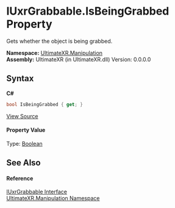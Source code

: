 # IUxrGrabbable.IsBeingGrabbed Property 
 

Gets whether the object is being grabbed.

**Namespace:**&nbsp;<a href="N_UltimateXR_Manipulation">UltimateXR.Manipulation</a><br />**Assembly:**&nbsp;UltimateXR (in UltimateXR.dll) Version: 0.0.0.0

## Syntax

**C#**<br />
``` C#
bool IsBeingGrabbed { get; }
```

<a href="UltimateXR/Scripts/Manipulation/IUxrGrabbable.cs" rel="noopener noreferrer" title="View the source code">View Source</a><br />

#### Property Value
Type: <a href="https://docs.microsoft.com/dotnet/api/system.boolean" target="_blank" rel="noopener noreferrer">Boolean</a>

## See Also


#### Reference
<a href="T_UltimateXR_Manipulation_IUxrGrabbable">IUxrGrabbable Interface</a><br /><a href="N_UltimateXR_Manipulation">UltimateXR.Manipulation Namespace</a><br />